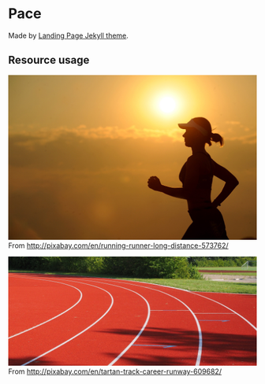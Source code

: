# Pace

Made by [Landing Page Jekyll theme](https://github.com/swcool/landing-page-theme).

## Resource usage
![intro-bg](img/intro-bg.jpg)
From http://pixabay.com/en/running-runner-long-distance-573762/

![banner-bg](img/banner-bg.jpg)
From http://pixabay.com/en/tartan-track-career-runway-609682/

